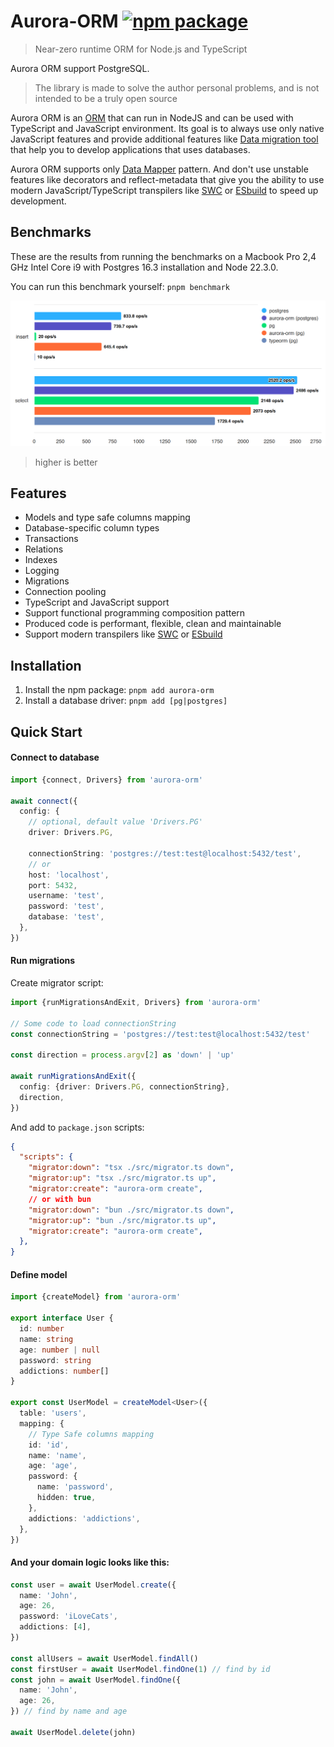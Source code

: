# Aurora-ORM <a href="https://npmjs.com/package/aurora-orm"><img src="https://badgen.net/npm/v/aurora-orm" alt="npm package"></a>

> Near-zero runtime ORM for Node.js and TypeScript

Aurora ORM support PostgreSQL.

> The library is made to solve the author personal problems, and is not intended to be a truly open source

Aurora ORM is an [ORM](https://en.wikipedia.org/wiki/Object-relational_mapping)
that can run in NodeJS and can be used with TypeScript and JavaScript environment.
Its goal is to always use only native JavaScript features and provide additional features like [Data migration tool](https://en.wikipedia.org/wiki/Data_migration) that help you to develop applications that uses databases.

Aurora ORM supports only [Data Mapper](https://designpatternsphp.readthedocs.io/en/latest/Structural/DataMapper/README.html) pattern.
And don't use unstable features like decorators and reflect-metadata that give you the ability to use modern JavaScript/TypeScript transpilers like [SWC](https://swc.rs/) or [ESbuild](https://esbuild.github.io/) to speed up development.

## Benchmarks

These are the results from running the benchmarks on a Macbook Pro 2,4 GHz Intel Core i9 with Postgres 16.3 installation and Node 22.3.0.

You can run this benchmark yourself: `pnpm benchmark`

![results chart](./scripts/benchmark/results.png)
> higher is better

## Features

- Models and type safe columns mapping
- Database-specific column types
- Transactions
- Relations
- Indexes
- Logging
- Migrations
- Connection pooling
- TypeScript and JavaScript support
- Support functional programming composition pattern
- Produced code is performant, flexible, clean and maintainable
- Support modern transpilers like [SWC](https://swc.rs/) or [ESbuild](https://esbuild.github.io/)

## Installation

1. Install the npm package: `pnpm add aurora-orm`
2. Install a database driver: `pnpm add [pg|postgres]`

## Quick Start

#### Connect to database

```ts
import {connect, Drivers} from 'aurora-orm'

await connect({
  config: {
    // optional, default value 'Drivers.PG'
    driver: Drivers.PG,

    connectionString: 'postgres://test:test@localhost:5432/test',
    // or
    host: 'localhost',
    port: 5432,
    username: 'test',
    password: 'test',
    database: 'test',
  },
})
```

#### Run migrations

Create migrator script:

```ts
import {runMigrationsAndExit, Drivers} from 'aurora-orm'

// Some code to load connectionString
const connectionString = 'postgres://test:test@localhost:5432/test'

const direction = process.argv[2] as 'down' | 'up'

await runMigrationsAndExit({
  config: {driver: Drivers.PG, connectionString},
  direction,
})
```

And add to `package.json` scripts:

```json
{
  "scripts": {
    "migrator:down": "tsx ./src/migrator.ts down",
    "migrator:up": "tsx ./src/migrator.ts up",
    "migrator:create": "aurora-orm create",
    // or with bun
    "migrator:down": "bun ./src/migrator.ts down",
    "migrator:up": "bun ./src/migrator.ts up",
    "migrator:create": "aurora-orm create",
  },
}
```

#### Define model

```ts
import {createModel} from 'aurora-orm'

export interface User {
  id: number
  name: string
  age: number | null
  password: string
  addictions: number[]
}

export const UserModel = createModel<User>({
  table: 'users',
  mapping: {
    // Type Safe columns mapping
    id: 'id',
    name: 'name',
    age: 'age',
    password: {
      name: 'password',
      hidden: true,
    },
    addictions: 'addictions',
  },
})
```

#### And your domain logic looks like this:

```ts
const user = await UserModel.create({
  name: 'John',
  age: 26,
  password: 'iLoveCats',
  addictions: [4],
})

const allUsers = await UserModel.findAll()
const firstUser = await UserModel.findOne(1) // find by id
const john = await UserModel.findOne({
  name: 'John',
  age: 26,
}) // find by name and age

await UserModel.delete(john)
```

